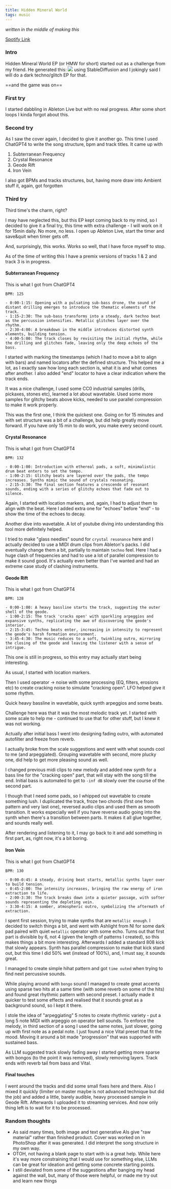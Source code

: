 ```yaml
---
title: Hidden Mineral World
tags: music
---
```


_written in the middle of making this_

<a class="external-link" href="https://open.spotify.com/album/33RZuDk2Ov47TVWEGgEGQ2?si=KvgLf1gxSLekgBTlrmf-2w">Spotify Link</a>

### Intro

Hidden Mineral World EP (or HMW for short) started out as a challenge from my friend. He generated this:
<img src="/assets/hmw.png"/>
using StableDiffusion and  I jokingly said I will do a dark techno/glitch EP for that.

==and the game was on==

### First try

I started dabbling in Ableton Live but with no real progress. After some short loops I kinda forgot about this.

### Second try

As I saw the cover again, I decided to give it another go. This time I used ChatGPT4 to write the song structure, bpm and track titles. It came up with
1. Subterranean Frequency
2. Crystal Resonance
3. Geode Rift
4. Iron Vein

I also got BPMs and tracks structures, but, having more draw into Ambient stuff it, again, got forgotten

### Third try

Third time's the charm, right?

I may have neglected this, but this EP kept coming back to my mind, so I decided to give it a final try, this time with extra challenge - I will work on it for 15min daily. No more, no less. I open up Ableton Live, start the timer and save&quit when timer gets off.

And, surprisingly, this works. Works so well, that I have force myself to stop.

As of the time of writing this I have a premix versions of tracks 1 & 2 and track 3 is in progress.

#### Subterranean Frequency

This is what I got from ChatGPT4

```
BPM: 125

- 0:00-1:15: Opening with a pulsating sub-bass drone, the sound of distant drilling emerges to introduce the thematic elements of the track.
- 1:15-2:30: The sub-bass transforms into a steady, dark techno beat as the percussion intensifies. Metallic glitches layer over the rhythm.
- 2:30-4:00: A breakdown in the middle introduces distorted synth elements, building tension.
- 4:00-5:00: The track closes by revisiting the initial rhythm, while the drilling and glitches fade, leaving only the deep echoes of the bass.
```

I started with marking the timestamps (which I had to move a bit to align with bars) and named locators after the defined structure. This helped me a lot, as I exactly saw how long each section is, what it is and what comes after another. I also added "end" locator to have a clear indication where the track ends.

It was a nice challenge, I used some CC0 industrial samples (drills, pickaxes, stones etc), learned a lot about wavetable. Used some more samples for glitchy beats above kicks, needed to use parallel compression to make it work properly.

This was the first one, I think the quickest one.
Going on for 15 minutes and with set structure was a bit of a challenge, but did help greatly move forward. If you have only 15 min to do work, you make every second count.


#### Crystal Resonance

This is what I got from ChatGPT4

```
BPM: 132

- 0:00-1:00: Introduction with ethereal pads, a soft, minimalistic drum beat enters to set the tempo.
- 1:00-2:15: Glitchy beats are layered over the pads, the tempo increases. Synths mimic the sound of crystals resonating.
- 2:15-3:30: The final section features a crescendo of resonant sounds, ending with a series of glitchy echoes that fade out to silence.
```

Again, I started with location markers, and, again, I had to adjust them to align with the beat. Here I added extra one for "echoes" before "end" - to show the time of the echoes to decay.

Another dive into wavetable. A lot of youtube diving into understanding this tool more definitely helped. 

I tried to make "glass needles" sound for `crystal resonance` here and I actually decided to use a MIDI drum clips from Ableton's packs. I did eventually change them a bit, partially to maintain `techno` feel.
Here I had a huge clash of frequencies and had to use a lot of parallel compression to make it sound good. It's actually even better than I've wanted and had an extreme case study of clashing instruments.


#### Geode Rift

This is what I got from ChatGPT4
```
BPM: 128

- 0:00-1:00: A heavy bassline starts the track, suggesting the outer shell of the geode.
- 1:00-2:15: The track 'cracks open' with sparkling arpeggios and expansive synths, replicating the awe of discovering the geode's interior.
- 2:15-3:45: Techno beats enter, increasing in intensity to represent the geode's harsh formation environment.
- 3:45-4:30: The music reduces to a soft, twinkling outro, mirroring the closing of the geode and leaving the listener with a sense of intrigue.
```

This one is still in progress, so this entry may actually start being interesting.

As usual, I started with location markers. 

Then I used operator -> noise with some processing (EQ, filters, erosions etc) to create cracking noise to simulate "cracking open". LFO helped give it some rhythm.

Quick heavy bassline in wavetable, quick synth arpeggios and some beats.

Challenge here was that it was the most melodic track yet. I started with some scale to help me - continued to use that for other stuff, but I knew it was not working.

Actually after initial bass I went into designing fading outro, with automated autofilter and freeze from reverb.

I actually broke from the scale suggestions and went with what sounds cool to me (and arpeggiated). Grouping wavetable with second, more plucky one, did help to get more pleasing sound as well.

I changed previous midi clips to new melody and added new synth for a bass line for the "cracking open" part, that will stay with the song till the end.
Initial bass is automated to get to `-inf dB` slowly over the course of the second part.

I though that I need some pads, so I whipped out wavetable to create something lush. I duplicated the track, froze two chords (first one from pattern and very last one), reversed audio clips and used them as smooth transition. It works especially well if you have reverse audio going into the synth when there's a transition between parts. It makes it all glue together, and sounds really well.

After rendering and listening to it, I may go back to it and add something in first part, as, right now, it's a bit boring.

#### Iron Vein

This is what I got from ChatGPT4
```
BPM: 130

- 0:00-0:45: A steady, driving beat starts, metallic synths layer over to build tension.
- 0:45-2:00: The intensity increases, bringing the raw energy of iron extraction to life.
- 2:00-3:30: The track breaks down into a quieter passage, with softer sounds representing the depleting vein.
- 3:30-4:15: A somber, atmospheric outro, symbolizing the aftermath of extraction.
```

I spent first session, trying to make synths that are `metallic enough`. I decided to switch things a bit, and went with Ashlight from NI for some dark pad paired with quiet `metallic` operator with some echo.
Turns out that first part is divisible by 6, not 4 (given the length of patterns I created), so this makes things a bit more interesting.
Afterwards I added a standard 808 kick that slowly appears. Synth has parallel compression to make that kick stand out, but this time I did 50% wet (instead of 100%), and, I must say, it sounds great.

I managed to create simple hihat pattern and got `time outed` when trying to find next percussive sounds.

While playing around with `bongo` sound I managed to create great accents using sparse two hits at a same time (with some reverb on some of the hits) and found great rhythmic pattern with second preset. I actually made it quicker to test some effects and realised that it sounds great as a background sound, so I kept it there.

I stole the idea of "arpeggiating" 5 notes to create rhythmic variety - put a long 5 note MIDI with arpeggio on operator bell sounds. To enforce the melody, in third section of a song I used the same notes, just slower, going up with first note as a pedal note. I just found a nice Vital preset that fit the mood. Moving it around a bit made "progression" that was supported with sustained bass. 

As LLM suggested track slowly fading away I started getting more sparse with bongos (to the point it was removed), slowly removing layers. Track ends with reverb tail from bass and Vital.

#### Final touches

I went around the tracks and did some small fixes here and there. Also I mixed it quickly (limiter on master maybe is not advanced technique but did the job) and added a little, barely audible, heavy processed sample in Geode Rift. Afterwards I uploaded it to streaming services. And now only thing left is to wait for it to be processed.

### Random thoughts 

- As said many times, both image and text generative AIs give "raw material" rather than finished product. Cover was worked on in PhotoShop after it was generated. I did interpret the song structure in my own way.
- OTOH, not having a blank page to start with is a great help. While here it's way more constraining that I would use for something else, LLMs can be great for ideation and getting some concrete starting points.
- I still deviated from some of the suggestions after banging my head against the wall, but, many of those were helpful, or made me try out and learn new things
